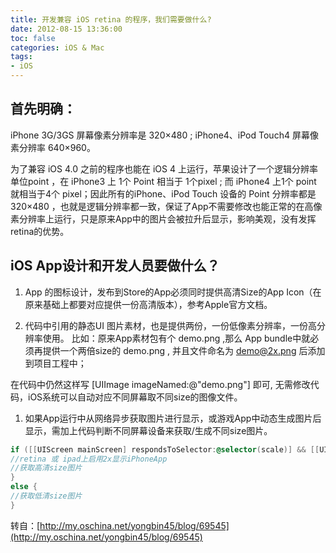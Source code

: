 ```yaml
---
title: 开发兼容 iOS retina 的程序，我们需要做什么?
date: 2012-08-15 13:36:00
toc: false
categories: iOS & Mac
tags:
- iOS
---
```


## 首先明确：
iPhone 3G/3GS 屏幕像素分辨率是   320×480 ;
iPhone4、iPod Touch4 屏幕像素分辨率 640×960。

为了兼容 iOS 4.0 之前的程序也能在 iOS 4 上运行，苹果设计了一个逻辑分辨率单位point ，在 iPhone3 上 1个 Point 相当于 1个pixel ; 而 iPhone4 上1个 point 就相当于4个 pixel；因此所有的iPhone、iPod Touch 设备的 Point 分辨率都是 320×480 ，也就是逻辑分辨率都一致，保证了App不需要修改也能正常的在高像素分辨率上运行，只是原来App中的图片会被拉升后显示，影响美观，没有发挥retina的优势。

## iOS App设计和开发人员要做什么？

1. App 的图标设计，发布到Store的App必须同时提供高清Size的App Icon（在原来基础上都要对应提供一份高清版本），参考Apple官方文档。

1. 代码中引用的静态UI 图片素材，也是提供两份，一份低像素分辨率，一份高分辨率使用。
比如：原来App素材包有个 demo.png ,那么 App bundle中就必须再提供一个两倍size的 demo.png , 并且文件命名为 demo@2x.png 后添加到项目工程中；

在代码中仍然这样写 [UIImage imageNamed:@"demo.png"] 即可, 无需修改代码，iOS系统可以自动对应不同屏幕取不同size的图像文件。

1. 如果App运行中从网络异步获取图片进行显示，或游戏App中动态生成图片后显示，需加上代码判断不同屏幕设备来获取/生成不同size图片。

```Objective-C
if ([[UIScreen mainScreen] respondsToSelector:@selector(scale)] && [[UIScreen mainScreen] scale] == 2){
//retina 或 ipad上启用2x显示iPhoneApp
//获取高清size图片
}
else {
//获取低清size图片
}
```

转自：[http://my.oschina.net/yongbin45/blog/69545](http://my.oschina.net/yongbin45/blog/69545)
